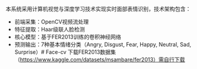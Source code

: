 本系统采用计算机视觉与深度学习技术实现实时面部表情识别，技术架构包含：
- 前端采集：OpenCV视频流处理
- 特征提取：Haar级联人脸检测
- 核心模型：基于FER2013训练的卷积神经网络
- 预测输出：7种基本情绪分类（Angry, Disgust, Fear, Happy, Neutral, Sad, Surprise）# Face-cv
下载FER2013数据集（https://www.kaggle.com/datasets/msambare/fer2013）需自行下载

